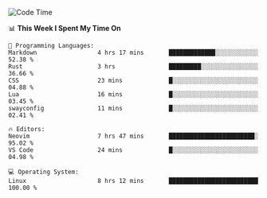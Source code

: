<!-- [![Top Langs](https://github-readme-stats.vercel.app/api/top-langs/?username=gagahsyuja&theme=dracula&hide_border=true&border_radius=7)](https://github.com/anuraghazra/github-readme-stats) -->

<!--START_SECTION:waka-->
![Code Time](http://img.shields.io/badge/Code%20Time-274%20hrs%2035%20mins-blue)

📊 **This Week I Spent My Time On** 

```text
💬 Programming Languages: 
Markdown                 4 hrs 17 mins       █████████████░░░░░░░░░░░░   52.38 % 
Rust                     3 hrs               █████████░░░░░░░░░░░░░░░░   36.66 % 
CSS                      23 mins             █░░░░░░░░░░░░░░░░░░░░░░░░   04.88 % 
Lua                      16 mins             █░░░░░░░░░░░░░░░░░░░░░░░░   03.45 % 
swayconfig               11 mins             █░░░░░░░░░░░░░░░░░░░░░░░░   02.41 % 

🔥 Editors: 
Neovim                   7 hrs 47 mins       ████████████████████████░   95.02 % 
VS Code                  24 mins             █░░░░░░░░░░░░░░░░░░░░░░░░   04.98 % 

💻 Operating System: 
Linux                    8 hrs 12 mins       █████████████████████████   100.00 % 
```


<!--END_SECTION:waka-->
